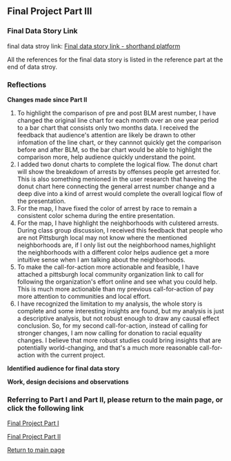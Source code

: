 
## Final Project Part III

### Final Data Story Link

final data stroy link: [Final data story link - shorthand platform](https://carnegiemellon.shorthandstories.com/before---after-blm---what-happened---what-to-do/index.html)

All the references for the final data story is listed in the reference part at the end of data stroy.

### Reflections
**Changes made since Part II**
1. To highlight the comparison of pre and post BLM arest number, I have changed the original line chart for each month over an one year period to a bar chart that consists only two months data. I received the feedback that audience's attention are likely be drawn to other infomation of the line chart, or they cannnot quickly get the comparison before and after BLM, so the bar chart would be able to highlight the comparison more, help audience quickly understand the point.
2. I added two donut charts to complete the logical flow. The donut chart will show the breakdown of arrests by offenses people get arrested for. This is also something menioned in the user research that haveing the donut chart here connecting the general arrest number change and a deep dive into a kind of arrest would complete the overall logical flow of the presentation.
3. For the map, I have fixed the color of arrest by race to remain a consistent color schema during the entire presentation.
4. For the map, I have highlight the neighborhoods with culstered arrests. During class group discussion, I received this feedback that people who are not Pittsburgh local may not know where the mentioned neighborhoods are, if I only list out the neighborhood names,highlight the neighborhoods with a different color helps audience get a more intuitive sense when I am talking about the neighborhoods.
5. To make the call-for-action more actionable and feasible, I have attached a pittsburgh local community organization link to call for following the organization's effort online and see what you could help. This is much more actionable than my previous call-for-action of pay more attention to communities and local effort.
6. I have recognized the limitation to my analysis, the whole story is complete and some interesting insights are found, but my analysis is just a descriptive analysis, but not robust enough to draw any causal effect conclusion. So, for my second call-for-action, instead of calling for stronger changes, I am now calling for donation to racial equality changes. I believe that more robust studies could bring insights that are potentially world-changing, and that's a much more reasonable call-for-action with the current project.

**Identified audience for final data story**


**Work, design decisions and observations**


### Referring to Part I and Part II, please return to the main page, or click the following link

[Final Project Part I](/final_project_pt1_Xiaojun.md)

[Final Project Part II](/final_project_pt2_Xiaojun.md)

[Return to main page](/README.md)
